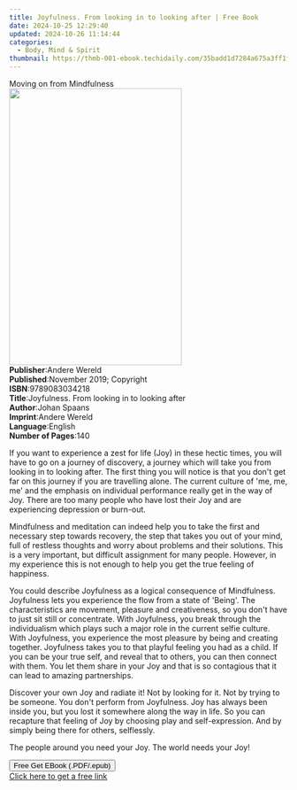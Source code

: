 ```yaml
---
title: Joyfulness. From looking in to looking after | Free Book
date: 2024-10-25 12:29:40
updated: 2024-10-26 11:14:44
categories:
  - Body, Mind & Spirit
thumbnail: https://thmb-001-ebook.techidaily.com/35badd1d7284a675a3ff1fbfccf4980969fea12988675ea5a657b4d35fc1e2d1.jpg
---
```

<main id="book-container">
  <div class="flex flex-col">
    <div class="book-brief flex-1 py-6 px-4 sm:p-6 md:py-10 md:px-8">
      <!-- brief-->
      <div class="book-brief-main">Moving on from Mindfulness</div>
    </div>
    <div
      class="book-meta-info flex-1 grid gap-4 col-start-1 col-end-3 row-start-1 sm:mb-6 sm:grid-cols-4 lg:gap-6 lg:col-start-2 lg:row-end-6 lg:row-span-6 lg:mb-0"
    >
      <div
        class="book-meta-info-left place-content-center mt-4 p-4 text-sm leading-6 col-start-2 col-span-2 dark:text-slate-400"
      >
        <img
          class="w-full h-500 object-cover rounded-lg sm:h-255 sm:col-span-2 lg:col-span-full"
          src="https://img-001-ebook.techidaily.com/359c5eb0603648d4a4bcb77a7a64ea242c0280f6f3303d0e78156ef3a33744a4.jpg"
          alt=""
          width="312"
          height="500"
        />
      </div>
      <div
        class="book-meta-info-right mt-2 col-start-1 row-start-2 col-span-3 self-center"
      >
        <!-- meta data  -->
        <div class="flex flex-col px-4 md:px-8">
          <div class="flex-1">
            <strong>Publisher</strong>:<span class="px-2">Andere Wereld</span>
          </div>
          <div class="flex-1">
            <strong>Published</strong>:<span class="px-2"
              >November 2019; Copyright</span
            >
          </div>
          <div class="flex-1">
            <strong>ISBN</strong>:<span class="px-2">9789083034218</span>
          </div>
          <div class="flex-1">
            <strong>Title</strong>:<span class="px-2"
              >Joyfulness. From looking in to looking after</span
            >
          </div>
          <div class="flex-1">
            <strong>Author</strong>:<span class="px-2">Johan Spaans</span>
          </div>
          <div class="flex-1">
            <strong>Imprint</strong>:<span class="px-2">Andere Wereld</span>
          </div>
          <div class="flex-1">
            <strong>Language</strong>:<span class="px-2">English</span>
          </div>
          <div class="flex-1">
            <strong>Number of Pages</strong>:<span class="px-2">140</span>
          </div>
        </div>
      </div>
    </div>
    <div class="book-description flex-1 py-6 px-4 sm:p-6 md:py-10 md:px-8">
      <div class="book-description-main">
        <div accordion-content="" id="description">
          <p>
            If you want to experience a zest for life (Joy) in these hectic
            times, you will have to go on a journey of discovery, a journey
            which will take you from looking in to looking after. The first
            thing you will notice is that you don't get far on this journey if
            you are travelling alone. The current culture of 'me, me, me' and
            the emphasis on individual performance really get in the way of Joy.
            There are too many people who have lost their Joy and are
            experiencing depression or burn-out.
          </p>
          <p>
            Mindfulness and meditation can indeed help you to take the first and
            necessary step towards recovery, the step that takes you out of your
            mind, full of restless thoughts and worry about problems and their
            solutions. This is a very important, but difficult assignment for
            many people. However, in my experience this is not enough to help
            you get the true feeling of happiness.
          </p>
          <p>
            You could describe Joyfulness as a logical consequence of
            Mindfulness. Joyfulness lets you experience the flow from a state of
            'Being'. The characteristics are movement, pleasure and
            creativeness, so you don't have to just sit still or concentrate.
            With Joyfulness, you break through the individualism which plays
            such a major role in the current selfie culture. With Joyfulness,
            you experience the most pleasure by being and creating together.
            Joyfulness takes you to that playful feeling you had as a child. If
            you can be your true self, and reveal that to others, you can then
            connect with them. You let them share in your Joy and that is so
            contagious that it can lead to amazing partnerships.
          </p>
          <p>
            Discover your own Joy and radiate it! Not by looking for it. Not by
            trying to be someone. You don't perform from Joyfulness. Joy has
            always been inside you, but you lost it somewhere along the way in
            life. So you can recapture that feeling of Joy by choosing play and
            self-expression. And by simply being there for others, selflessly.
          </p>
          <p>The people around you need your Joy. The world needs your Joy!</p>
        </div>
        <div class="accordion-fader"></div>
      </div>
    </div>
    <div class="book-excerpts flex-1 py-6 px-4 sm:p-6 md:py-10 md:px-8"></div>
    <div
      class="book-about-author flex-1 py-6 px-4 sm:p-6 md:py-10 md:px-8"
    ></div>
    <div class="book-free-get flex-1 py-6 px-4 sm:p-6 md:py-10 md:px-8">
      <button
        id="btn-free-get"
        class="bg-blue-500 hover:bg-blue-700 text-white font-bold py-2 px-4 rounded"
      >
        Free Get EBook (.PDF/.epub)
      </button>
      <div id="countdown-display" class="px-2 text-lg mt-2"></div>
      <a
        id="free-link"
        class="hidden bg-blue-500 hover:bg-blue-700 text-white font-bold py-2 px-4 rounded"
        href="https://www.ebooks.com/en-us/book/209882250/joyfulness-from-looking-in-to-looking-after/johan-spaans/"
        target="_blank"
        >Click here to get a free link</a
      >
    </div>
    <script>
      let countdownTime = 0;
      let countdownInterval = null;
      document
        .getElementById('btn-free-get')
        .addEventListener('click', startCountdown);
      function startCountdown() {
        countdownTime = new Date().getTime() + 60000 * 3;
        countdownInterval = setInterval(updateCountdown, 1000);
        document.getElementById('btn-free-get').disabled = true;
        document
          .getElementById('btn-free-get')
          .classList.add('bg-gray-500', 'cursor-not-allowed');
      }
      function updateCountdown() {
        let currentTime = new Date().getTime();
        let timeLeft = countdownTime - currentTime;
        let secondsLeft = Math.floor(timeLeft / 1000);
        document.getElementById('countdown-display').innerHTML =
          `Remaining time: ${secondsLeft} seconds.`;
        if (secondsLeft <= 0) {
          clearInterval(countdownInterval);
          document.getElementById('btn-free-get').classList.add('hidden');
          document.getElementById('free-link').classList.remove('hidden');
          document.getElementById('countdown-display').innerHTML = '';
        }
      }
    </script>
  </div>
</main>
